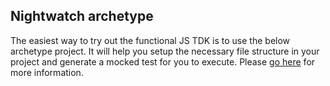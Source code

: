 ## Nightwatch archetype

The easiest way to try out the functional JS TDK is to use the below archetype project. It will help you setup the necessary file structure in your project and generate a mocked test for you to execute. Please [go here](https://github.com/TestArmada/otto-archetype-desktop) for more information. 
